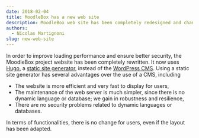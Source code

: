 ```yaml
---
date: 2018-02-04
title: MoodleBox has a new web site
description: MoodleBox web site has been completely redesigned and changed its technology, for better performance and security.
authors:
  - Nicolas Martignoni
slug: new-web-site
---
```


In order to improve loading performance and ensure better security, the MoodleBox project website has been completely rewritten. It now uses [Hugo][3], a [static site generator][1], instead of the [WordPress CMS][2]. Using a static site generator has several advantages over the use of a CMS, including

  - The website is more efficient and very fast to display for users,
  - The maintenance of the web server is much simpler, since there is no dynamic language or database; we gain in robustness and resilience,
  - There are no security problems related to dynamic languages or databases.

In terms of functionalities, there is no change for users, even if the layout has been adapted.

 [1]: https://davidwalsh.name/introduction-static-site-generators
 [2]: https://wordpress.org
 [3]: https://gohugo.io
